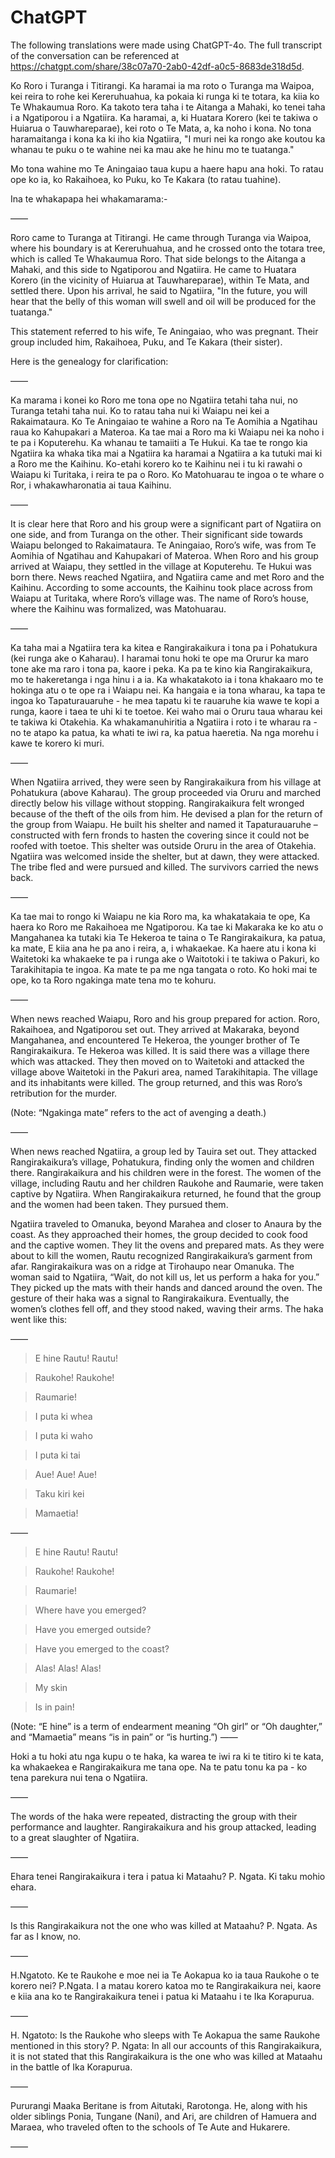 # ChatGPT

The following translations were made using ChatGPT-4o. 
The full transcript of the conversation can be referenced at https://chatgpt.com/share/38c07a70-2ab0-42df-a0c5-8683de318d5d.


Ko Roro i Turanga i Titirangi. Ka haramai ia ma roto o Turanga ma Waipoa, kei reira to rohe kei Kereruhuahua, ka pokaia ki runga ki te totara, ka kiia ko Te Whakaumua Roro. Ka takoto tera taha i te Aitanga a Mahaki, ko tenei taha i a Ngatiporou i a Ngatiira. Ka haramai, a, ki Huatara Korero (kei te takiwa o Huiarua o Tauwhareparae), kei roto o Te Mata, a, ka noho i kona. No tona haramaitanga i kona ka ki iho kia Ngatiira, "I muri nei ka rongo ake koutou ka whanau te puku o te wahine nei ka mau ake he hinu mo te tuatanga."

Mo tona wahine mo Te Aningaiao taua kupu a haere hapu ana hoki. To ratau ope ko ia, ko Rakaihoea, ko Puku, ko Te Kakara (to ratau tuahine).

Ina te whakapapa hei whakamarama:-

——

Roro came to Turanga at Titirangi. He came through Turanga via Waipoa, where his boundary is at Kereruhuahua, and he crossed onto the totara tree, which is called Te Whakaumua Roro. That side belongs to the Aitanga a Mahaki, and this side to Ngatiporou and Ngatiira. He came to Huatara Korero (in the vicinity of Huiarua at Tauwhareparae), within Te Mata, and settled there. Upon his arrival, he said to Ngatiira, "In the future, you will hear that the belly of this woman will swell and oil will be produced for the tuatanga."

This statement referred to his wife, Te Aningaiao, who was pregnant. Their group included him, Rakaihoea, Puku, and Te Kakara (their sister).

Here is the genealogy for clarification: 

——

Ka marama i konei ko Roro me tona ope no Ngatiira tetahi taha nui, no Turanga tetahi taha nui. Ko to ratau taha nui ki Waiapu nei kei a Rakaimataura. Ko Te Aningaiao te wahine a Roro na Te Aomihia a Ngatihau raua ko Kahupakari a Materoa. Ka tae mai a Roro ma ki Waiapu nei ka noho i te pa i Koputerehu. Ka whanau te tamaiiti a Te Hukui. Ka tae te rongo kia Ngatiira ka whaka tika mai a Ngatiira ka haramai a Ngatiira a ka tutuki mai ki a Roro me the Kaihinu. Ko-etahi korero ko te Kaihinu nei i tu ki rawahi o Waiapu ki Turitaka,  i reira te pa o Roro. Ko Matohuarau te ingoa o te whare o Ror, i whakawharonatia ai taua Kaihinu.

——

It is clear here that Roro and his group were a significant part of Ngatiira on one side, and from Turanga on the other. Their significant side towards Waiapu belonged to Rakaimataura. Te Aningaiao, Roro’s wife, was from Te Aomihia of Ngatihau and Kahupakari of Materoa. When Roro and his group arrived at Waiapu, they settled in the village at Koputerehu. Te Hukui was born there. News reached Ngatiira, and Ngatiira came and met Roro and the Kaihinu. According to some accounts, the Kaihinu took place across from Waiapu at Turitaka, where Roro’s village was. The name of Roro’s house, where the Kaihinu was formalized, was Matohuarau.

——

Ka taha mai a Ngatiira tera ka kitea e Rangirakaikura i tona pa i Pohatukura (kei runga ake o Kaharau). I haramai tonu hoki te ope ma Orurur ka maro tone ake ma raro i tona pa, kaore i peka. Ka pa te kino kia Rangirakaikura, mo te hakeretanga i nga hinu i a ia. Ka whakatakoto ia i tona khakaaro mo te hokinga atu o te ope ra i Waiapu nei. Ka hangaia e ia tona wharau, ka tapa te ingoa ko Tapaturauaruhe - he mea tapatu ki te rauaruhe kia wawe te kopi a runga, kaore i taea te uhi ki te toetoe. Kei waho mai o Oruru taua wharau kei te takiwa ki Otakehia. Ka whakamanuhiritia a Ngatiira i roto i te wharau ra - no te atapo ka patua, ka whati te iwi ra, ka patua haeretia. Na nga morehu i kawe te korero ki muri.

——

When Ngatiira arrived, they were seen by Rangirakaikura from his village at Pohatukura (above Kaharau). The group proceeded via Oruru and marched directly below his village without stopping. Rangirakaikura felt wronged because of the theft of the oils from him. He devised a plan for the return of the group from Waiapu. He built his shelter and named it Tapaturauaruhe – constructed with fern fronds to hasten the covering since it could not be roofed with toetoe. This shelter was outside Oruru in the area of Otakehia. Ngatiira was welcomed inside the shelter, but at dawn, they were attacked. The tribe fled and were pursued and killed. The survivors carried the news back.

——

Ka tae mai to rongo ki Waiapu ne kia Roro ma, ka whakatakaia te ope, Ka haera ko Roro me Rakaihoea me Ngatiporou. Ka tae ki Makaraka ke ko atu o Mangahanea ka tutaki kia Te Hekeroa te taina o Te Rangirakaikura, ka patua, ka mate, E kiia ana he pa ano i reira, a, i whakaekae. Ka haere atu i kona ki Waitetoki ka whakaeke te pa i runga ake o Waitotoki i te takiwa o Pakuri, ko Tarakihitapia te ingoa. Ka mate te pa me nga tangata o roto. Ko hoki mai te ope, ko ta Roro ngakinga mate tena mo te kohuru.

——

When news reached Waiapu, Roro and his group prepared for action. Roro, Rakaihoea, and Ngatiporou set out. They arrived at Makaraka, beyond Mangahanea, and encountered Te Hekeroa, the younger brother of Te Rangirakaikura. Te Hekeroa was killed. It is said there was a village there which was attacked. They then moved on to Waitetoki and attacked the village above Waitetoki in the Pakuri area, named Tarakihitapia. The village and its inhabitants were killed. The group returned, and this was Roro’s retribution for the murder.

(Note: “Ngakinga mate” refers to the act of avenging a death.)

——

When news reached Ngatiira, a group led by Tauira set out. They attacked Rangirakaikura’s village, Pohatukura, finding only the women and children there. Rangirakaikura and his children were in the forest. The women of the village, including Rautu and her children Raukohe and Raumarie, were taken captive by Ngatiira. When Rangirakaikura returned, he found that the group and the women had been taken. They pursued them.

Ngatiira traveled to Omanuka, beyond Marahea and closer to Anaura by the coast. As they approached their homes, the group decided to cook food and the captive women. They lit the ovens and prepared mats. As they were about to kill the women, Rautu recognized Rangirakaikura’s garment from afar. Rangirakaikura was on a ridge at Tirohaupo near Omanuka. The woman said to Ngatiira, “Wait, do not kill us, let us perform a haka for you.” They picked up the mats with their hands and danced around the oven. The gesture of their haka was a signal to Rangirakaikura. Eventually, the women’s clothes fell off, and they stood naked, waving their arms. The haka went like this:

——

> E hine Rautu! Rautu!

> Raukohe! Raukohe!

> Raumarie!

> I puta ki whea

> I puta ki waho

> I puta ki tai

> Aue! Aue! Aue!

> Taku kiri kei

> Mamaetia!

——

> E hine Rautu! Rautu!

> Raukohe! Raukohe!

> Raumarie!

> Where have you emerged?

> Have you emerged outside?

> Have you emerged to the coast?

> Alas! Alas! Alas!

> My skin

> Is in pain!

(Note: “E hine” is a term of endearment meaning “Oh girl” or “Oh daughter,” and “Mamaetia” means “is in pain” or “is hurting.”)
——

Hoki a tu hoki atu nga kupu o te haka, ka warea te iwi ra ki te titiro ki te kata, ka whakaekea e Rangirakaikura me tana ope. Na te patu tonu ka pa - ko tena parekura nui tena o Ngatiira.

——

The words of the haka were repeated, distracting the group with their performance and laughter. Rangirakaikura and his group attacked, leading to a great slaughter of Ngatiira.

——

Ehara tenei Rangirakaikura  i tera i patua ki Mataahu? 
P. Ngata. Ki taku mohio ehara.

——

Is this Rangirakaikura not the one who was killed at Mataahu?
P. Ngata. As far as I know, no.

——

H.Ngatoto. Ke te Raukohe e moe nei ia Te Aokapua ko ia taua Raukohe o te korero nei?
P.Ngata.  I a matau korero katoa mo te Rangirakaikura nei, kaore e kiia ana ko te Rangirakaikura tenei i patua ki Mataahu i te Ika Korapurua.

——

H. Ngatoto: Is the Raukohe who sleeps with Te Aokapua the same Raukohe mentioned in this story?
P. Ngata: In all our accounts of this Rangirakaikura, it is not stated that this Rangirakaikura is the one who was killed at Mataahu in the battle of Ika Korapurua.

——

Pururangi Maaka Beritane is from Aitutaki, Rarotonga. He, along with his older siblings Ponia, Tungane (Nani), and Ari, are children of Hamuera and Maraea, who traveled often to the schools of Te Aute and Hukarere.

——